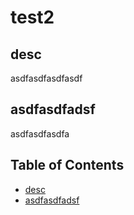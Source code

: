 # test2

## desc

asdfasdfasdfasdf

## asdfasdfadsf

asdfasdfasdfa


## Table of Contents
- [desc](#desc)
- [asdfasdfadsf](#asdfasdfadsf)
